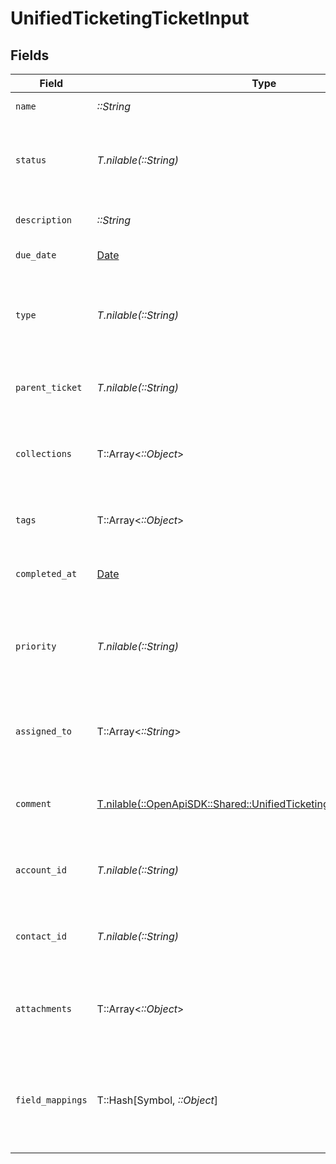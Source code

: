 # UnifiedTicketingTicketInput


## Fields

| Field                                                                                                                            | Type                                                                                                                             | Required                                                                                                                         | Description                                                                                                                      | Example                                                                                                                          |
| -------------------------------------------------------------------------------------------------------------------------------- | -------------------------------------------------------------------------------------------------------------------------------- | -------------------------------------------------------------------------------------------------------------------------------- | -------------------------------------------------------------------------------------------------------------------------------- | -------------------------------------------------------------------------------------------------------------------------------- |
| `name`                                                                                                                           | *::String*                                                                                                                       | :heavy_check_mark:                                                                                                               | The name of the ticket                                                                                                           | Customer Service Inquiry                                                                                                         |
| `status`                                                                                                                         | *T.nilable(::String)*                                                                                                            | :heavy_minus_sign:                                                                                                               | The status of the ticket. Authorized values are OPEN or CLOSED.                                                                  | OPEN                                                                                                                             |
| `description`                                                                                                                    | *::String*                                                                                                                       | :heavy_check_mark:                                                                                                               | The description of the ticket                                                                                                    | Help customer                                                                                                                    |
| `due_date`                                                                                                                       | [Date](https://ruby-doc.org/stdlib-2.6.1/libdoc/date/rdoc/Date.html)                                                             | :heavy_minus_sign:                                                                                                               | The date the ticket is due                                                                                                       | 2024-10-01T12:00:00Z                                                                                                             |
| `type`                                                                                                                           | *T.nilable(::String)*                                                                                                            | :heavy_minus_sign:                                                                                                               | The type of the ticket. Authorized values are PROBLEM, QUESTION, or TASK                                                         | BUG                                                                                                                              |
| `parent_ticket`                                                                                                                  | *T.nilable(::String)*                                                                                                            | :heavy_minus_sign:                                                                                                               | The UUID of the parent ticket                                                                                                    | 801f9ede-c698-4e66-a7fc-48d19eebaa4f                                                                                             |
| `collections`                                                                                                                    | T::Array<*::Object*>                                                                                                             | :heavy_minus_sign:                                                                                                               | The collection UUIDs the ticket belongs to                                                                                       | [<br/>"801f9ede-c698-4e66-a7fc-48d19eebaa4f"<br/>]                                                                               |
| `tags`                                                                                                                           | T::Array<*::Object*>                                                                                                             | :heavy_minus_sign:                                                                                                               | The tags names of the ticket                                                                                                     | [<br/>"my_tag",<br/>"urgent_tag"<br/>]                                                                                           |
| `completed_at`                                                                                                                   | [Date](https://ruby-doc.org/stdlib-2.6.1/libdoc/date/rdoc/Date.html)                                                             | :heavy_minus_sign:                                                                                                               | The date the ticket has been completed                                                                                           | 2024-10-01T12:00:00Z                                                                                                             |
| `priority`                                                                                                                       | *T.nilable(::String)*                                                                                                            | :heavy_minus_sign:                                                                                                               | The priority of the ticket. Authorized values are HIGH, MEDIUM or LOW.                                                           | HIGH                                                                                                                             |
| `assigned_to`                                                                                                                    | T::Array<*::String*>                                                                                                             | :heavy_minus_sign:                                                                                                               | The users UUIDs the ticket is assigned to                                                                                        | [<br/>"801f9ede-c698-4e66-a7fc-48d19eebaa4f"<br/>]                                                                               |
| `comment`                                                                                                                        | [T.nilable(::OpenApiSDK::Shared::UnifiedTicketingTicketInputComment)](../../models/shared/unifiedticketingticketinputcomment.md) | :heavy_minus_sign:                                                                                                               | The comment of the ticket                                                                                                        | {<br/>"content": "Assigned the issue !"<br/>}                                                                                    |
| `account_id`                                                                                                                     | *T.nilable(::String)*                                                                                                            | :heavy_minus_sign:                                                                                                               | The UUID of the account which the ticket belongs to                                                                              | 801f9ede-c698-4e66-a7fc-48d19eebaa4f                                                                                             |
| `contact_id`                                                                                                                     | *T.nilable(::String)*                                                                                                            | :heavy_minus_sign:                                                                                                               | The UUID of the contact which the ticket belongs to                                                                              | 801f9ede-c698-4e66-a7fc-48d19eebaa4f                                                                                             |
| `attachments`                                                                                                                    | T::Array<*::Object*>                                                                                                             | :heavy_minus_sign:                                                                                                               | The attachements UUIDs tied to the ticket                                                                                        | [<br/>"801f9ede-c698-4e66-a7fc-48d19eebaa4f"<br/>]                                                                               |
| `field_mappings`                                                                                                                 | T::Hash[Symbol, *::Object*]                                                                                                      | :heavy_minus_sign:                                                                                                               | The custom field mappings of the ticket between the remote 3rd party & Panora                                                    | {<br/>"fav_dish": "broccoli",<br/>"fav_color": "red"<br/>}                                                                       |